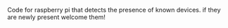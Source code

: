 Code for raspberry pi that detects the presence of known devices. if they are newly present welcome them!
